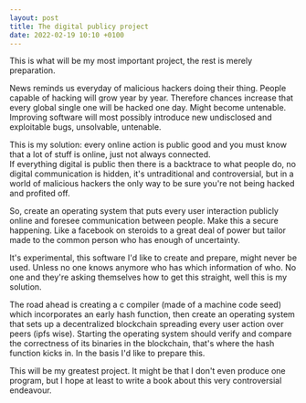```yaml
---
layout: post
title: The digital publicy project
date: 2022-02-19 10:10 +0100
---
```


This is what will be my most important project, the rest is merely preparation.

News reminds us everyday of malicious hackers doing their thing. People capable of hacking will grow year by year. Therefore chances increase that every global single one will be hacked one day. Might become untenable. Improving software will most possibly introduce new undisclosed and exploitable bugs, unsolvable, untenable.

This is my solution: every online action is public good and you must know that a lot of stuff is online, just not always connected.  
If everything digital is public then there is a backtrace to what people do, no digital communication is hidden, it's untraditional and controversial, but in a world of malicious hackers the only way to be sure you're not being hacked and profited off.

So, create an operating system that puts every user interaction publicly online and foresee communication between people. Make this a secure happening. Like a facebook on steroids to a great deal of power but tailor made to the common person who has enough of uncertainty.

It's experimental, this software I'd like to create and prepare, might never be used. Unless no one knows anymore who has which information of who. No one and they're asking themselves how to get this straight, well this is my solution.

The road ahead is creating a c compiler (made of a machine code seed) which incorporates an early hash function, then create an operating system that sets up a decentralized blockchain spreading every user action over peers (ipfs wise). Starting the operating system should verify and compare the correctness of its binaries in the blockchain, that's where the hash function kicks in. In the basis I'd like to prepare this.

This will be my greatest project. It might be that I don't even produce one program, but I hope at least to write a book about this very controversial endeavour.